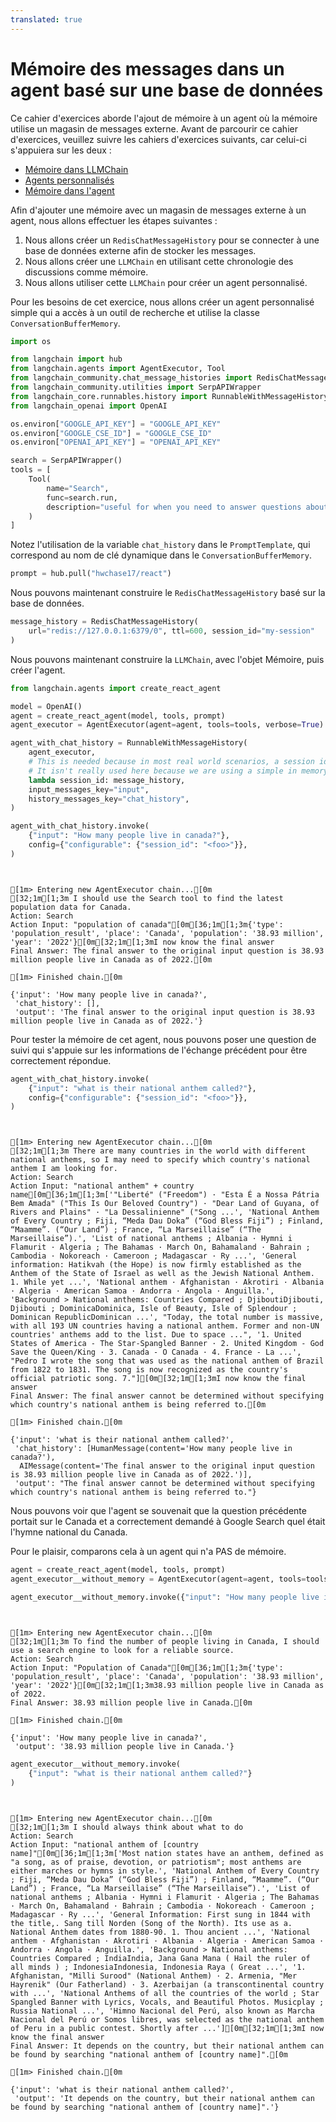 ```yaml
---
translated: true
---
```


# Mémoire des messages dans un agent basé sur une base de données

Ce cahier d'exercices aborde l'ajout de mémoire à un agent où la mémoire utilise un magasin de messages externe. Avant de parcourir ce cahier d'exercices, veuillez suivre les cahiers d'exercices suivants, car celui-ci s'appuiera sur les deux :

- [Mémoire dans LLMChain](/docs/modules/memory/adding_memory)
- [Agents personnalisés](/docs/modules/agents/how_to/custom_agent)
- [Mémoire dans l'agent](/docs/modules/memory/agent_with_memory)

Afin d'ajouter une mémoire avec un magasin de messages externe à un agent, nous allons effectuer les étapes suivantes :

1. Nous allons créer un `RedisChatMessageHistory` pour se connecter à une base de données externe afin de stocker les messages.
2. Nous allons créer une `LLMChain` en utilisant cette chronologie des discussions comme mémoire.
3. Nous allons utiliser cette `LLMChain` pour créer un agent personnalisé.

Pour les besoins de cet exercice, nous allons créer un agent personnalisé simple qui a accès à un outil de recherche et utilise la classe `ConversationBufferMemory`.

```python
import os

from langchain import hub
from langchain.agents import AgentExecutor, Tool
from langchain_community.chat_message_histories import RedisChatMessageHistory
from langchain_community.utilities import SerpAPIWrapper
from langchain_core.runnables.history import RunnableWithMessageHistory
from langchain_openai import OpenAI
```

```python
os.environ["GOOGLE_API_KEY"] = "GOOGLE_API_KEY"
os.environ["GOOGLE_CSE_ID"] = "GOOGLE_CSE_ID"
os.environ["OPENAI_API_KEY"] = "OPENAI_API_KEY"

search = SerpAPIWrapper()
tools = [
    Tool(
        name="Search",
        func=search.run,
        description="useful for when you need to answer questions about current events",
    )
]
```

Notez l'utilisation de la variable `chat_history` dans le `PromptTemplate`, qui correspond au nom de clé dynamique dans le `ConversationBufferMemory`.

```python
prompt = hub.pull("hwchase17/react")
```

Nous pouvons maintenant construire le `RedisChatMessageHistory` basé sur la base de données.

```python
message_history = RedisChatMessageHistory(
    url="redis://127.0.0.1:6379/0", ttl=600, session_id="my-session"
)
```

Nous pouvons maintenant construire la `LLMChain`, avec l'objet Mémoire, puis créer l'agent.

```python
from langchain.agents import create_react_agent

model = OpenAI()
agent = create_react_agent(model, tools, prompt)
agent_executor = AgentExecutor(agent=agent, tools=tools, verbose=True)
```

```python
agent_with_chat_history = RunnableWithMessageHistory(
    agent_executor,
    # This is needed because in most real world scenarios, a session id is needed
    # It isn't really used here because we are using a simple in memory ChatMessageHistory
    lambda session_id: message_history,
    input_messages_key="input",
    history_messages_key="chat_history",
)

agent_with_chat_history.invoke(
    {"input": "How many people live in canada?"},
    config={"configurable": {"session_id": "<foo>"}},
)
```

```output


[1m> Entering new AgentExecutor chain...[0m
[32;1m[1;3m I should use the Search tool to find the latest population data for Canada.
Action: Search
Action Input: "population of canada"[0m[36;1m[1;3m{'type': 'population_result', 'place': 'Canada', 'population': '38.93 million', 'year': '2022'}[0m[32;1m[1;3mI now know the final answer
Final Answer: The final answer to the original input question is 38.93 million people live in Canada as of 2022.[0m

[1m> Finished chain.[0m
```

```output
{'input': 'How many people live in canada?',
 'chat_history': [],
 'output': 'The final answer to the original input question is 38.93 million people live in Canada as of 2022.'}
```

Pour tester la mémoire de cet agent, nous pouvons poser une question de suivi qui s'appuie sur les informations de l'échange précédent pour être correctement répondue.

```python
agent_with_chat_history.invoke(
    {"input": "what is their national anthem called?"},
    config={"configurable": {"session_id": "<foo>"}},
)
```

```output


[1m> Entering new AgentExecutor chain...[0m
[32;1m[1;3m There are many countries in the world with different national anthems, so I may need to specify which country's national anthem I am looking for.
Action: Search
Action Input: "national anthem" + country name[0m[36;1m[1;3m['"Liberté" ("Freedom") · "Esta É a Nossa Pátria Bem Amada" ("This Is Our Beloved Country") · "Dear Land of Guyana, of Rivers and Plains" · "La Dessalinienne" ("Song ...', 'National Anthem of Every Country ; Fiji, “Meda Dau Doka” (“God Bless Fiji”) ; Finland, “Maamme”. (“Our Land”) ; France, “La Marseillaise” (“The Marseillaise”).', 'List of national anthems ; Albania · Hymni i Flamurit · Algeria ; The Bahamas · March On, Bahamaland · Bahrain ; Cambodia · Nokoreach · Cameroon ; Madagascar · Ry ...', 'General information: Hatikvah (the Hope) is now firmly established as the Anthem of the State of Israel as well as the Jewish National Anthem. 1. While yet ...', 'National anthem · Afghanistan · Akrotiri · Albania · Algeria · American Samoa · Andorra · Angola · Anguilla.', 'Background > National anthems: Countries Compared ; DjiboutiDjibouti, Djibouti ; DominicaDominica, Isle of Beauty, Isle of Splendour ; Dominican RepublicDominican ...', "Today, the total number is massive, with all 193 UN countries having a national anthem. Former and non-UN countries' anthems add to the list. Due to space ...", '1. United States of America - The Star-Spangled Banner · 2. United Kingdom - God Save the Queen/King · 3. Canada - O Canada · 4. France - La ...', "Pedro I wrote the song that was used as the national anthem of Brazil from 1822 to 1831. The song is now recognized as the country's official patriotic song. 7."][0m[32;1m[1;3mI now know the final answer
Final Answer: The final answer cannot be determined without specifying which country's national anthem is being referred to.[0m

[1m> Finished chain.[0m
```

```output
{'input': 'what is their national anthem called?',
 'chat_history': [HumanMessage(content='How many people live in canada?'),
  AIMessage(content='The final answer to the original input question is 38.93 million people live in Canada as of 2022.')],
 'output': "The final answer cannot be determined without specifying which country's national anthem is being referred to."}
```

Nous pouvons voir que l'agent se souvenait que la question précédente portait sur le Canada et a correctement demandé à Google Search quel était l'hymne national du Canada.

Pour le plaisir, comparons cela à un agent qui n'a PAS de mémoire.

```python
agent = create_react_agent(model, tools, prompt)
agent_executor__without_memory = AgentExecutor(agent=agent, tools=tools, verbose=True)
```

```python
agent_executor__without_memory.invoke({"input": "How many people live in canada?"})
```

```output


[1m> Entering new AgentExecutor chain...[0m
[32;1m[1;3m To find the number of people living in Canada, I should use a search engine to look for a reliable source.
Action: Search
Action Input: "Population of Canada"[0m[36;1m[1;3m{'type': 'population_result', 'place': 'Canada', 'population': '38.93 million', 'year': '2022'}[0m[32;1m[1;3m38.93 million people live in Canada as of 2022.
Final Answer: 38.93 million people live in Canada.[0m

[1m> Finished chain.[0m
```

```output
{'input': 'How many people live in canada?',
 'output': '38.93 million people live in Canada.'}
```

```python
agent_executor__without_memory.invoke(
    {"input": "what is their national anthem called?"}
)
```

```output


[1m> Entering new AgentExecutor chain...[0m
[32;1m[1;3m I should always think about what to do
Action: Search
Action Input: "national anthem of [country name]"[0m[36;1m[1;3m['Most nation states have an anthem, defined as "a song, as of praise, devotion, or patriotism"; most anthems are either marches or hymns in style.', 'National Anthem of Every Country ; Fiji, “Meda Dau Doka” (“God Bless Fiji”) ; Finland, “Maamme”. (“Our Land”) ; France, “La Marseillaise” (“The Marseillaise”).', 'List of national anthems ; Albania · Hymni i Flamurit · Algeria ; The Bahamas · March On, Bahamaland · Bahrain ; Cambodia · Nokoreach · Cameroon ; Madagascar · Ry ...', 'General Information: First sung in 1844 with the title,. Sang till Norden (Song of the North). Its use as a. National Anthem dates from 1880-90. 1. Thou ancient ...', 'National anthem · Afghanistan · Akrotiri · Albania · Algeria · American Samoa · Andorra · Angola · Anguilla.', 'Background > National anthems: Countries Compared ; IndiaIndia, Jana Gana Mana ( Hail the ruler of all minds ) ; IndonesiaIndonesia, Indonesia Raya ( Great ...', '1. Afghanistan, "Milli Surood" (National Anthem) · 2. Armenia, "Mer Hayrenik" (Our Fatherland) · 3. Azerbaijan (a transcontinental country with ...', 'National Anthems of all the countries of the world ; Star Spangled Banner with Lyrics, Vocals, and Beautiful Photos. Musicplay ; Russia National ...', 'Himno Nacional del Perú, also known as Marcha Nacional del Perú or Somos libres, was selected as the national anthem of Peru in a public contest. Shortly after ...'][0m[32;1m[1;3mI now know the final answer
Final Answer: It depends on the country, but their national anthem can be found by searching "national anthem of [country name]".[0m

[1m> Finished chain.[0m
```

```output
{'input': 'what is their national anthem called?',
 'output': 'It depends on the country, but their national anthem can be found by searching "national anthem of [country name]".'}
```
